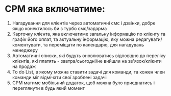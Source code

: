 # СРМ  яка включатиме:

1) Нагадування для клієнтів через автоматичні смс і дзвінки, добре якщо конектилось би з турбо смс/задарма
2) Карточку клієнта, яка включатиме загальну інформацію по клієнту та графік його оплат, та актуальну інформацію, яку можна редагувати/коментувати, та переміщати по календарю, для нагадувань менеджеру
3) Автоматичні списки, які будуть оновлюватись відповідно до переліку клієнтів, які платять - завтра/сьогодні/не вийшли на зв'язок/клієнти на продаж
4) To do List, в якому можна ставити задачі для команди, та кожен член команди міг відмічати свої зроблені задачі
5) СРМ матиме мобільний додаток, щоб можна було приєднатись і переглянути в будь який момент 
